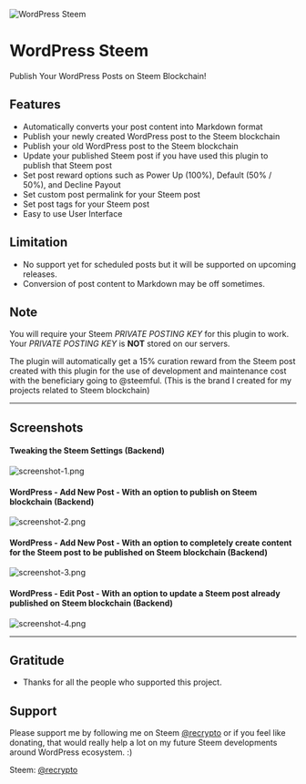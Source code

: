 ![WordPress Steem](https://steemitimages.com/DQmRzu4FnStdRe2mpemhYZQdeP9muZdYmpV4CD5EUtGJXhm/banner-1544x500.png)

# WordPress Steem
Publish Your WordPress Posts on Steem Blockchain!

## Features
- Automatically converts your post content into Markdown format
- Publish your newly created WordPress post to the Steem blockchain
- Publish your old WordPress post to the Steem blockchain
- Update your published Steem post if you have used this plugin to publish that Steem post
- Set post reward options such as Power Up (100%), Default (50% / 50%), and Decline Payout
- Set custom post permalink for your Steem post
- Set post tags for your Steem post
- Easy to use User Interface

## Limitation
- No support yet for scheduled posts but it will be supported on upcoming releases.
- Conversion of post content to Markdown may be off sometimes.

## Note
You will require your Steem _PRIVATE POSTING KEY_ for this plugin to work. Your _PRIVATE POSTING KEY_ is <strong>NOT</strong> stored on our servers.

The plugin will automatically get a 15% curation reward from the Steem post created with this plugin for the use of development and maintenance cost with the beneficiary going to @steemful. (This is the brand I created for my projects related to Steem blockchain)

<hr>

## Screenshots

#### Tweaking the Steem Settings (Backend)
![screenshot-1.png](https://steemitimages.com/DQmV7wXhGDd5RaaPe52cTEjXjdR3X3dcrvbKvF4oxe5zMUH/screenshot-1.png)

#### WordPress - Add New Post - With an option to publish on Steem blockchain (Backend)
![screenshot-2.png](https://steemitimages.com/DQmUziNb2c8kEKs8eJzXh3Wmvq55VAELCnrKRkB34R15Bz4/screenshot-2.png)

#### WordPress - Add New Post - With an option to completely create content for the Steem post to be published on Steem blockchain (Backend)
![screenshot-3.png](https://steemitimages.com/DQmPkkpjrLQQ3TiB7MB8h5YttThMBGFNDGtxzaFBJkWfaUE/screenshot-3.png)

#### WordPress - Edit Post - With an option to update a Steem post already published on Steem blockchain (Backend)
![screenshot-4.png](https://steemitimages.com/DQmbDXwouSPyGk6FgfuvMWxkwJdps9XTfKHpJm33WUMuxUW/screenshot-4.png)

<hr>

## Gratitude
- Thanks for all the people who supported this project.

## Support
Please support me by following me on Steem [@recrypto](https://steemit.com/@recrypto) or if you feel like donating, that would really help a lot on my future Steem developments around WordPress ecosystem. :)

Steem: [@recrypto](https://steemit.com/@recrypto)